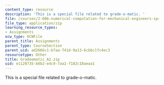 ```yaml
---
content_type: resource
description: 'This is a special file related to grade-o-matic. '
file: /courses/2-086-numerical-computation-for-mechanical-engineers-spring-2013/e1120735b6b2e4c97aa2f182c18aeaa1_Gradeomatic_A2.zip
file_type: application/zip
learning_resource_types:
- Assignments
ocw_type: OCWFile
parent_title: Assignments
parent_type: CourseSection
parent_uid: ad2666c1-b7aa-741d-9a13-6cbbc1fc4ec3
resourcetype: Other
title: Gradeomatic_A2.zip
uid: e1120735-b6b2-e4c9-7aa2-f182c18aeaa1
---
```

This is a special file related to grade-o-matic. 

